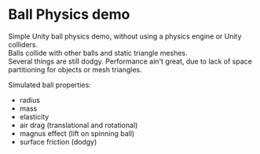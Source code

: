 # Ball Physics demo

Simple Unity ball physics demo, without using a physics engine or Unity colliders.<br>
Balls collide with other balls and static triangle meshes.<br>
Several things are still dodgy.
Performance ain't great, due to lack of space partitioning for objects or mesh triangles.

Simulated ball properties:
- radius
- mass 
- elasticity 
- air drag (translational and rotational)
- magnus effect (lift on spinning ball)
- surface friction (dodgy)





